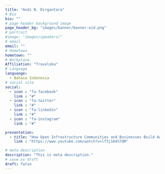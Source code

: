 ```yaml
---
title: "Andi N. Dirgantara"
# Bio
bio: ""
# page header background image
page_header_bg: "images/banner/banner-oid.png"
# portrait
#image: "images/speakers/"
# email
email: ""
# Hometown
hometown: ""
# Workplace
Affiliation: "Traveloka"
# Language
languange:
  - Bahasa Indonesia
# social site
social:
  - icon : "fa-facebook"
    link : "#"
  - icon : "fa-twitter"
    link : "#"
  - icon : "fa-linkedin"
    link : "#"
  - icon : "fa-instagram"
    link : "#"

presentation:
  - title: "How Open Infrastructure Communities and Businesses Build Advantageous Collaborations"
    link : "https://www.youtube.com/watch?v=lf3j184S7QM"

# meta description
description: "This is meta description."
# save as draft
draft: false
---
```

